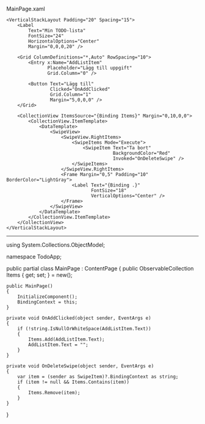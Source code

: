 MainPage.xaml

<?xml version="1.0" encoding="utf-8" ?>
<ContentPage xmlns="http://schemas.microsoft.com/dotnet/2021/maui"
             xmlns:x="http://schemas.microsoft.com/winfx/2009/xaml"
             x:Class="TodoApp.MainPage"
             Title="TodoApp">

    <VerticalStackLayout Padding="20" Spacing="15">
        <Label 
            Text="Min TODO-lista"
            FontSize="24"
            HorizontalOptions="Center"
            Margin="0,0,0,20" />

        <Grid ColumnDefinitions="*,Auto" RowSpacing="10">
            <Entry x:Name="AddListItem" 
                   Placeholder="Lägg till uppgift" 
                   Grid.Column="0" />

            <Button Text="Lägg till" 
                    Clicked="OnAddClicked" 
                    Grid.Column="1" 
                    Margin="5,0,0,0" />
        </Grid>

        <CollectionView ItemsSource="{Binding Items}" Margin="0,10,0,0">
            <CollectionView.ItemTemplate>
                <DataTemplate>
                    <SwipeView>
                        <SwipeView.RightItems>
                            <SwipeItems Mode="Execute">
                                <SwipeItem Text="Ta bort" 
                                           BackgroundColor="Red" 
                                           Invoked="OnDeleteSwipe" />
                            </SwipeItems>
                        </SwipeView.RightItems>
                        <Frame Margin="0,5" Padding="10" BorderColor="LightGray">
                            <Label Text="{Binding .}" 
                                   FontSize="18" 
                                   VerticalOptions="Center" />
                        </Frame>
                    </SwipeView>
                </DataTemplate>
            </CollectionView.ItemTemplate>
        </CollectionView>
    </VerticalStackLayout>
</ContentPage>

_______________________________________________________________________________________

using System.Collections.ObjectModel;

namespace TodoApp;

public partial class MainPage : ContentPage
{
    public ObservableCollection<string> Items { get; set; } = new();

    public MainPage()
    {
        InitializeComponent();
        BindingContext = this;
    }

    private void OnAddClicked(object sender, EventArgs e)
    {
        if (!string.IsNullOrWhiteSpace(AddListItem.Text))
        {
            Items.Add(AddListItem.Text);
            AddListItem.Text = "";
        }
    }

    private void OnDeleteSwipe(object sender, EventArgs e)
    {
        var item = (sender as SwipeItem)?.BindingContext as string;
        if (item != null && Items.Contains(item))
        {
            Items.Remove(item);
        }
    }
}
